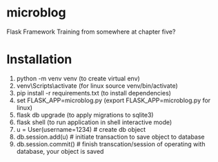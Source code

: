 # microblog
 Flask Framework Training
from somewhere at chapter five?

# Installation
1) python -m venv venv (to create virtual env)
2) venv\Scripts\activate (for linux source venv/bin/activate)
3) pip install -r requirements.txt (to install dependencies)
4) set FLASK_APP=microblog.py (export FLASK_APP=microblog.py for linux)
5) flask db upgrade (to apply migrations to sqlite3)
7) flask shell (to run application in shell interactive mode)
8) u = User(username=1234) # create db object
9) db.session.add(u) # initiate transaction to save object to database
10) db.session.commit() # finish transcation/session of operating with database, your object is saved
